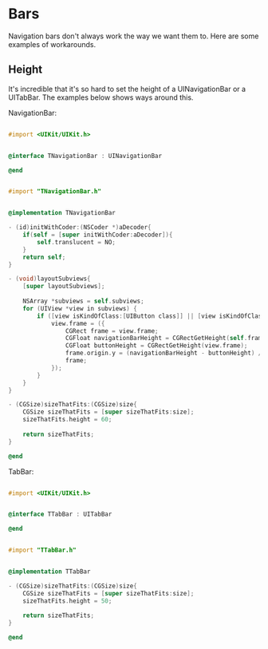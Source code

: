 Bars
====

Navigation bars don't always work the way we want them to. Here are some examples of workarounds.

Height
------
It's incredible that it's so hard to set the height of a UINavigationBar or a UITabBar. The examples below shows ways around this.

NavigationBar:
```objective-c

#import <UIKit/UIKit.h>


@interface TNavigationBar : UINavigationBar

@end

```
```objective-c

#import "TNavigationBar.h"


@implementation TNavigationBar

- (id)initWithCoder:(NSCoder *)aDecoder{
    if(self = [super initWithCoder:aDecoder]){
        self.translucent = NO;
    }
    return self;
}

- (void)layoutSubviews{
    [super layoutSubviews];
    
    NSArray *subviews = self.subviews;
    for (UIView *view in subviews) {
        if ([view isKindOfClass:[UIButton class]] || [view isKindOfClass:[UILabel class]]) {
            view.frame = ({
                CGRect frame = view.frame;
                CGFloat navigationBarHeight = CGRectGetHeight(self.frame);
                CGFloat buttonHeight = CGRectGetHeight(view.frame);
                frame.origin.y = (navigationBarHeight - buttonHeight) / 2.0f;
                frame;
            });
        }
    }
}

- (CGSize)sizeThatFits:(CGSize)size{
    CGSize sizeThatFits = [super sizeThatFits:size];
    sizeThatFits.height = 60;
    
    return sizeThatFits;
}

@end
```

TabBar:
```objective-c

#import <UIKit/UIKit.h>


@interface TTabBar : UITabBar

@end

```
```objective-c

#import "TTabBar.h"


@implementation TTabBar

- (CGSize)sizeThatFits:(CGSize)size{
    CGSize sizeThatFits = [super sizeThatFits:size];
    sizeThatFits.height = 50;
    
    return sizeThatFits;
}

@end

```
